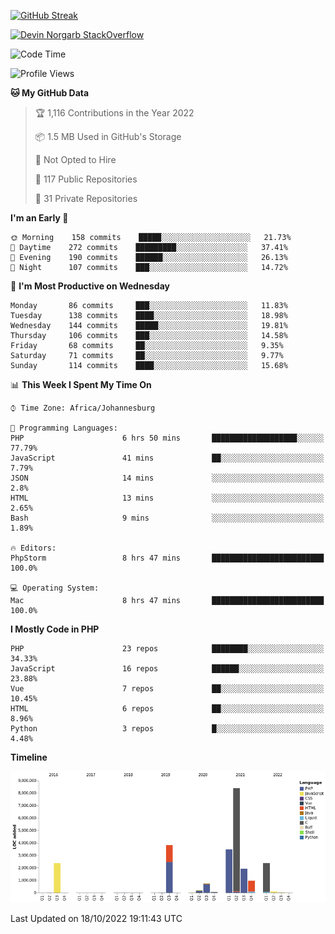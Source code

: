 
[![GitHub Streak](http://github-readme-streak-stats.herokuapp.com?user=DevinNorgarb&date_format=M%20j%5B%2C%20Y%5D)](https://git.io/streak-stats)


[![Devin Norgarb StackOverflow](https://github-readme-stackoverflow.vercel.app/?userID=4993755)](https://stackoverflow.com/users/4993755/devin-norgarb)

<!--START_SECTION:waka-->
![Code Time](http://img.shields.io/badge/Code%20Time-5%2C793%20hrs%2044%20mins-blue)

![Profile Views](http://img.shields.io/badge/Profile%20Views-0-blue)

**🐱 My GitHub Data** 

> 🏆 1,116 Contributions in the Year 2022
 > 
> 📦 1.5 MB Used in GitHub's Storage 
 > 
> 🚫 Not Opted to Hire
 > 
> 📜 117 Public Repositories 
 > 
> 🔑 31 Private Repositories  
 > 
**I'm an Early 🐤** 

```text
🌞 Morning    158 commits    █████░░░░░░░░░░░░░░░░░░░░   21.73% 
🌆 Daytime    272 commits    █████████░░░░░░░░░░░░░░░░   37.41% 
🌃 Evening    190 commits    ██████░░░░░░░░░░░░░░░░░░░   26.13% 
🌙 Night      107 commits    ███░░░░░░░░░░░░░░░░░░░░░░   14.72%

```
📅 **I'm Most Productive on Wednesday** 

```text
Monday       86 commits     ███░░░░░░░░░░░░░░░░░░░░░░   11.83% 
Tuesday      138 commits    ████░░░░░░░░░░░░░░░░░░░░░   18.98% 
Wednesday    144 commits    █████░░░░░░░░░░░░░░░░░░░░   19.81% 
Thursday     106 commits    ███░░░░░░░░░░░░░░░░░░░░░░   14.58% 
Friday       68 commits     ██░░░░░░░░░░░░░░░░░░░░░░░   9.35% 
Saturday     71 commits     ██░░░░░░░░░░░░░░░░░░░░░░░   9.77% 
Sunday       114 commits    ████░░░░░░░░░░░░░░░░░░░░░   15.68%

```


📊 **This Week I Spent My Time On** 

```text
⌚︎ Time Zone: Africa/Johannesburg

💬 Programming Languages: 
PHP                      6 hrs 50 mins       ███████████████████░░░░░░   77.79% 
JavaScript               41 mins             ██░░░░░░░░░░░░░░░░░░░░░░░   7.79% 
JSON                     14 mins             ░░░░░░░░░░░░░░░░░░░░░░░░░   2.8% 
HTML                     13 mins             ░░░░░░░░░░░░░░░░░░░░░░░░░   2.65% 
Bash                     9 mins              ░░░░░░░░░░░░░░░░░░░░░░░░░   1.89%

🔥 Editors: 
PhpStorm                 8 hrs 47 mins       █████████████████████████   100.0%

💻 Operating System: 
Mac                      8 hrs 47 mins       █████████████████████████   100.0%

```

**I Mostly Code in PHP** 

```text
PHP                      23 repos            ████████░░░░░░░░░░░░░░░░░   34.33% 
JavaScript               16 repos            ██████░░░░░░░░░░░░░░░░░░░   23.88% 
Vue                      7 repos             ██░░░░░░░░░░░░░░░░░░░░░░░   10.45% 
HTML                     6 repos             ██░░░░░░░░░░░░░░░░░░░░░░░   8.96% 
Python                   3 repos             █░░░░░░░░░░░░░░░░░░░░░░░░   4.48%

```


**Timeline**

![Chart not found](https://raw.githubusercontent.com/DevinNorgarb/DevinNorgarb/main/charts/bar_graph.png) 


 Last Updated on 18/10/2022 19:11:43 UTC
<!--END_SECTION:waka-->

